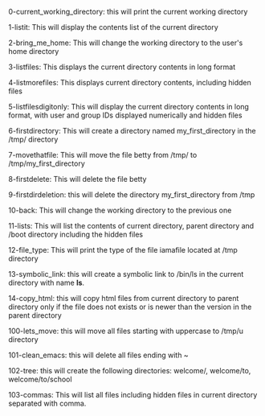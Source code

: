 0-current_working_directory: this will print the current working directory

1-listit: This will display the contents list of the current directory

2-bring_me_home: This will change the working directory to the user's home directory

3-listfiles: This displays the current directory contents in long format

4-listmorefiles: This displays current directory contents, including hidden files

5-listfilesdigitonly: This will display the current directory contents in long format, with user and group IDs displayed numerically and hidden files

6-firstdirectory: This will create a directory named my_first_directory in the /tmp/ directory

7-movethatfile: This will move the file betty from /tmp/ to /tmp/my_first_directory

8-firstdelete: This will delete the file betty

9-firstdirdeletion: this will delete the directory my_first_directory from /tmp

10-back: This will change the working directory to the previous one

11-lists: This will list the contents of current directory, parent directory and /boot directory including the hidden files

12-file_type: This will print the type of the file iamafile located at /tmp directory

13-symbolic_link: this will create a symbolic link to /bin/ls in the current directory with name __ls__.

14-copy_html: this will copy html files from current directory to parent directory only if the file does not exists or is newer than the version in the parent directory

100-lets_move: this will move all files starting with uppercase to /tmp/u directory

101-clean_emacs: this will delete all files ending with ~

102-tree: this will create the following directories: welcome/, welcome/to, welcome/to/school

103-commas: This will list all files including hidden files in current directory separated with comma.
